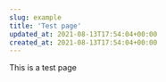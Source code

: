 ```yaml
---
slug: example
title: 'Test page'
updated_at: 2021-08-13T17:54:04+00:00
created_at: 2021-08-13T17:54:04+00:00
---
```

This is a test page